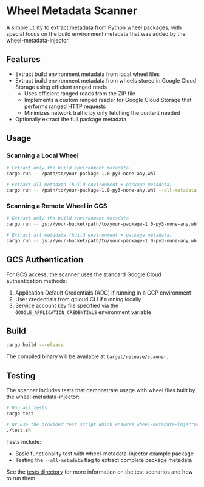 # Wheel Metadata Scanner

A simple utility to extract metadata from Python wheel packages, with special focus on the build environment metadata that was added by the wheel-metadata-injector.

## Features

- Extract build environment metadata from local wheel files
- Extract build environment metadata from wheels stored in Google Cloud Storage using efficient ranged reads
  - Uses efficient ranged reads from the ZIP file
  - Implements a custom ranged reader for Google Cloud Storage that performs ranged HTTP requests
  - Minimizes network traffic by only fetching the content needed
- Optionally extract the full package metadata

## Usage

### Scanning a Local Wheel

```bash
# Extract only the build environment metadata
cargo run -- /path/to/your-package-1.0-py3-none-any.whl

# Extract all metadata (build environment + package metadata)
cargo run -- /path/to/your-package-1.0-py3-none-any.whl --all-metadata
```

### Scanning a Remote Wheel in GCS

```bash
# Extract only the build environment metadata
cargo run -- gs://your-bucket/path/to/your-package-1.0-py3-none-any.whl

# Extract all metadata (build environment + package metadata)
cargo run -- gs://your-bucket/path/to/your-package-1.0-py3-none-any.whl --all-metadata
```

## GCS Authentication

For GCS access, the scanner uses the standard Google Cloud authentication methods:

1. Application Default Credentials (ADC) if running in a GCP environment
2. User credentials from gcloud CLI if running locally
3. Service account key file specified via the `GOOGLE_APPLICATION_CREDENTIALS` environment variable

## Build

```bash
cargo build --release
```

The compiled binary will be available at `target/release/scanner`.

## Testing

The scanner includes tests that demonstrate usage with wheel files built by the wheel-metadata-injector:

```bash
# Run all tests
cargo test

# Or use the provided test script which ensures wheel-metadata-injector is installed
./test.sh
```

Tests include:
- Basic functionality test with wheel-metadata-injector example package
- Testing the `--all-metadata` flag to extract complete package metadata

See the [tests directory](./tests) for more information on the test scenarios and how to run them.